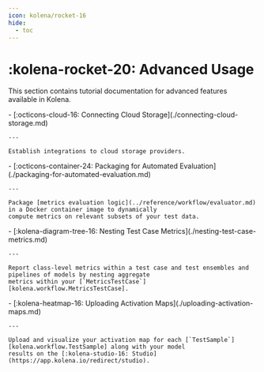 ```yaml
---
icon: kolena/rocket-16
hide:
  - toc
---
```


# :kolena-rocket-20: Advanced Usage

This section contains tutorial documentation for advanced features available in Kolena.

<div class="grid cards" markdown>
- [:octicons-cloud-16: Connecting Cloud Storage](./connecting-cloud-storage.md)

    ---

    Establish integrations to cloud storage providers.

</div>

<div class="grid cards" markdown>
- [:octicons-container-24: Packaging for Automated Evaluation](./packaging-for-automated-evaluation.md)

    ---

    Package [metrics evaluation logic](../reference/workflow/evaluator.md) in a Docker container image to dynamically
    compute metrics on relevant subsets of your test data.

</div>

<div class="grid cards" markdown>
- [:kolena-diagram-tree-16: Nesting Test Case Metrics](./nesting-test-case-metrics.md)

    ---

    Report class-level metrics within a test case and test ensembles and pipelines of models by nesting aggregate
    metrics within your [`MetricsTestCase`][kolena.workflow.MetricsTestCase].

</div>

<div class="grid cards" markdown>
- [:kolena-heatmap-16: Uploading Activation Maps](./uploading-activation-maps.md)

    ---

    Upload and visualize your activation map for each [`TestSample`][kolena.workflow.TestSample] along with your model
    results on the [:kolena-studio-16: Studio](https://app.kolena.io/redirect/studio).

</div>
